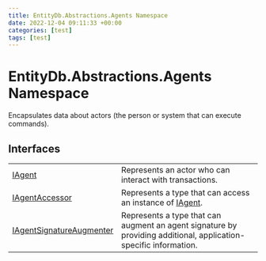 ```yaml
---
title: EntityDb.Abstractions.Agents Namespace
date: 2022-12-04 09:11:33 +00:00
categories: [test]
tags: [test]
---
```


# EntityDb.Abstractions.Agents Namespace

Encapsulates data about actors (the person or system that can execute commands).

## Interfaces
<table><tr><td><a href='dotnet-entitydb-abstractions-agents-iagent'>IAgent</a></td><td>
Represents an actor who can interact with transactions.
</td></tr><tr><td><a href='dotnet-entitydb-abstractions-agents-iagentaccessor'>IAgentAccessor</a></td><td>
Represents a type that can access an instance of <a href='dotnet-entitydb-abstractions-agents-iagent'>IAgent</a>.
</td></tr><tr><td><a href='dotnet-entitydb-abstractions-agents-iagentsignatureaugmenter'>IAgentSignatureAugmenter</a></td><td>
Represents a type that can augment an agent signature by
providing additional, application-specific information.
</td></tr></table>
